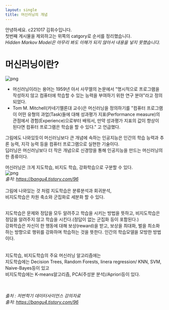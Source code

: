 ```yaml
---
layout: single
title: 머신러닝의 개념
---
```

안녕하세요. c221017 김휘수입니다.<br>
첫번째 게시물을 제외하고는 위쪽의 catgory로 순서를 정리했습니다.<br>
*Hidden Markov Model은 아무리 봐도 이해가 되지 않아서 내용을 넣지 못했습니다.*<br>

# 머신러닝이란?
![png](https://drive.google.com/uc?id=1VuEpvEl4uezs3AMFq5vu6pLOouJsCLUR) <br>

- 머신러닝이라는 용어는 1959년 아서 사무엘의 논문에서 "명시적으로 프로그램을 작성하지 않고 컴퓨터에 학습할 수 있는 능력을 부여하기 위한 연구 분야"라고 정의되었다. <br>
- Tom M. Mitchell(카네기멜론대 교수)은 머신러닝을 정의하기를 "컴퓨터 프로그램이 어떤 유형의 과업(Task)들에 대해 성과평가 지표(Performance measure)의 관점에서 경험(Experience)으로부터 배워서, 만약 성과평가 지표의 값이 향상이 된다면 컴퓨터 프로그램은 학습을 할 수 있다." 고 언급했다.<br>

그림에도 나와있듯이 머신러닝보다 큰 개념에 속하는 인공지능은 인간의 학습 능력과 추론 능력, 지각 능력 등을 컴퓨터 프로그램으로 실현한 기술이다.<br>
딥러닝은 머신러닝보다 더 작은 개념으로 신경망을 통해 인공지능을 만드는 머신러닝의 한 종류이다. <br>

머신러닝은 크게 지도학습, 비지도 학습, 강화학습으로 구분할 수 있다. <br>
![png](https://drive.google.com/uc?id=1GvKFylYgDEdsnm8ndJT7GO4EezWuHTRM)<br>
*출처: https://bangu4.tistory.com/96* <br>
<br>
그림에 나와있는 것 처럼 지도학습은 분류분석과 회귀분석,<br>
비지도학습은 차원 축소와 군집화로 세분화 할 수 있다.<br>
<br>

지도학습은 문제와 정답을 모두 알려주고 학습을 시키는 방법을 뜻하고, 비지도학습은 정답을 알려주지 않고 학습을 시킨다.(정답이 없는 군집화 등이 포함된다.)<br>
강화학습은 자신이 한 행동에 대해 보상(reward)을 받고, 보상을 최대화, 벌을 최소화 하는 방향으로 행위를 강화하며 학습하는 것을 뜻한다. 인간의 학습모델을 모방한 방법이다.<br>
<br>
<br>
지도학습, 비지도학습의 주요 머신러닝 알고리즘에는 <br>
지도학습에는 Decision Trees, Random Forests, linera regression/ KNN, SVM, Naive-Bayes등이 있고<br>
비지도학습에는 K-means알고리즘, PCA(주성분 분석)/Apriori등이 있다.<br>
<br>
<br>

*출처 :* 
*저번학기 데이터사이언스 강의자료* <br>
*출처: https://bangu4.tistory.com/96* <br>

